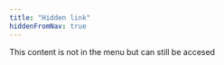 ```yaml
---
title: "Hidden link"
hiddenFromNav: true
---
```


This content is not in the menu but can still be accesed
